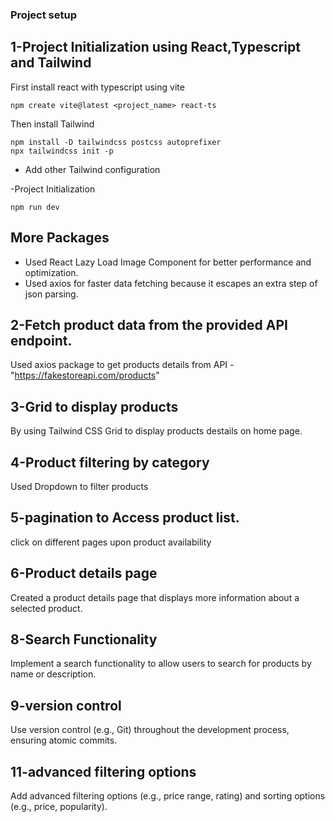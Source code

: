 ### Project setup

## 1-Project Initialization using React,Typescript and Tailwind
First install react with typescript using vite
```
npm create vite@latest <project_name> react-ts
```

Then install Tailwind
```
npm install -D tailwindcss postcss autoprefixer
npx tailwindcss init -p
```
- Add other Tailwind configuration

-Project Initialization
```
npm run dev
```

## More Packages
- Used React Lazy Load Image Component for better performance and optimization.
- Used axios for faster data fetching because it escapes an extra step of json parsing.

## 2-Fetch product data from the provided API endpoint.
Used axios package to get products details from API - "https://fakestoreapi.com/products"

## 3-Grid to display products
By using Tailwind CSS Grid to display products destails on home page.

## 4-Product filtering by category
Used Dropdown to filter products

## 5-pagination to Access product list.
click on different pages upon product availability

## 6-Product details page
Created a product details page that displays more information about a selected product.

## 8-Search Functionality
Implement a search functionality to allow users to search for products by name or description.

## 9-version control
Use version control (e.g., Git) throughout the development process, ensuring atomic commits.

## 11-advanced filtering options
Add advanced filtering options (e.g., price range, rating) and sorting options (e.g., price, popularity).
